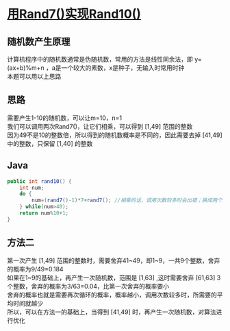 # [用Rand7()实现Rand10()](https://leetcode-cn.com/problems/implement-rand10-using-rand7/)

## 随机数产生原理
计算机程序中的随机数通常是伪随机数，常用的方法是线性同余法，即 y=(ax+b)%m+n ，a是一个较大的素数，x是种子，无输入时常用时钟  
本题可以用以上思路

## 思路
需要产生1-10的随机数，可以让m=10，n=1  
我们可以调用两次Rand7()，让它们相乘，可以得到 [1,49] 范围的整数  
因为49不是10的整数倍，所以得到的随机数概率是不同的，因此需要去掉 [41,49] 中的整数，只保留 [1,40] 的整数

## Java
```java
public int rand10() {
    int num;
    do {
        num=(rand7()-1)*7+rand7(); //相乘的话，调用次数较多时会出错；换成两个随机数相加，范围仍然是[1,49]
    } while(num>40);
    return num%10+1;
}
```

## 方法二
第一次产生 [1,49] 范围的整数时，需要舍弃41~49，即1~9，一共9个整数，舍弃的概率为9/49=0.184  
如果在1~9的基础上，再产生一次随机数，范围是 [1,63] ,这时需要舍弃 [61,63] 3个整数，舍弃的概率为3/63=0.04，比第一次舍弃的概率要小  
舍弃的概率也就是需要再次循环的概率，概率越小，调用次数较多时，所需要的平均时间就越少  
所以，可以在方法一的基础上，当得到 [41,49] 时，再产生一次随机数，对算法进行优化
